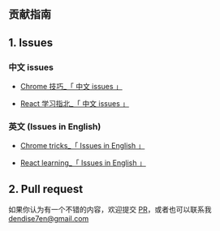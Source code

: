 ## 贡献指南

## 1. Issues

### 中文 issues

* [Chrome 技巧_「 中文 issues 」](https://github.com/dendoink/FrontendWingman/issues/1)

* [React 学习指北_「 中文 issues 」](https://github.com/dendoink/FrontendWingman/issues/2)

### 英文 (Issues in English)

* [Chrome tricks_「 Issues in English 」](https://github.com/dendoink/FrontendWingman/issues/4)

* [React learning_「 Issues in English 」](https://github.com/dendoink/FrontendWingman/issues/3)

## 2. Pull request

如果你认为有一个不错的内容，欢迎提交 [PR](https://github.com/dendoink/FrontendWingman/pulls)，或者也可以联系我 <dendise7en@gmail.com>
